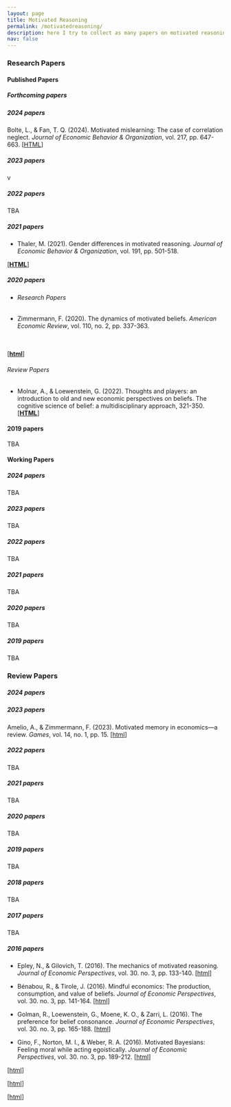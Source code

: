 ```yaml
---
layout: page
title: Motivated Reasoning
permalink: /motivatedreasoning/
description: here I try to collect as many papers on motivated reasoning (and beyond) as possible
nav: false
---
```


### Research Papers

#### Published Papers

##### Forthcoming papers

##### 2024 papers

Bolte, L., & Fan, T. Q. (2024). Motivated mislearning: The case of correlation neglect. _Journal of Economic Behavior & Organization_, vol. 217, pp. 647-663. 
[[HTML](https://www.sciencedirect.com/science/article/abs/pii/S0167268123004249)]

##### 2023 papers

v

##### 2022 papers

TBA

##### 2021 papers

- Thaler, M. (2021). Gender differences in motivated reasoning. _Journal of Economic Behavior & Organization_, vol. 191, pp. 501-518.

[**[HTML](https://www.sciencedirect.com/science/article/abs/pii/S0167268121003954)**]


##### 2020 papers

- ###### Research Papers

- Zimmermann, F. (2020). The dynamics of motivated beliefs. _American Economic Review_, vol. 110, no. 2, pp. 337-363. 

</br> </br> [**[html](https://www.aeaweb.org/articles?id=10.1257/aer.20180728)**]



###### Review Papers

- Molnar, A., & Loewenstein, G. (2022). Thoughts and players: an introduction to old and new economic perspectives on beliefs. The cognitive science of belief: a multidisciplinary approach, 321-350.
[**[HTML](https://www.researchgate.net/profile/Andras-Molnar-4/publication/358441631_Thoughts_And_Players_An_Introduction_To_Old_And_New_Economic_Perspectives_On_Beliefs/links/62029f4d3b8968353d33584b/Thoughts-And-Players-An-Introduction-To-Old-And-New-Economic-Perspectives-On-Beliefs.pdf)**]


#### 2019 papers

TBA


#### Working Papers

##### 2024 papers

TBA

##### 2023 papers

TBA

##### 2022 papers

TBA

##### 2021 papers

TBA

##### 2020 papers

TBA

##### 2019 papers

TBA









### Review Papers


##### 2024 papers


##### 2023 papers

Amelio, A., & Zimmermann, F. (2023). Motivated memory in economics—a review. _Games_, vol.  14, no. 1, pp. 15. [[html]()]

##### 2022 papers
TBA

##### 2021 papers

TBA

##### 2020 papers

TBA

##### 2019 papers

TBA

##### 2018 papers
TBA

##### 2017 papers
TBA

##### 2016 papers


- Epley, N., & Gilovich, T. (2016). The mechanics of motivated reasoning. _Journal of Economic Perspectives_, vol. 30. no. 3, pp. 133-140.
[[html](https://www.aeaweb.org/articles?id=10.1257/jep.30.3.133)]

- Bénabou, R., & Tirole, J. (2016). Mindful economics: The production, consumption, and value of beliefs. _Journal of Economic Perspectives_, vol. 30. no. 3, pp. 141-164.
[[html](https://www.aeaweb.org/articles?id=10.1257/jep.30.3.141)]

- Golman, R., Loewenstein, G., Moene, K. O., & Zarri, L. (2016). The preference for belief consonance. _Journal of Economic Perspectives_, vol. 30. no. 3, pp. 165-188.
[[html](https://www.aeaweb.org/articles?id=10.1257/jep.30.3.165)]

- Gino, F., Norton, M. I., & Weber, R. A. (2016). Motivated Bayesians: Feeling moral while acting egoistically. _Journal of Economic Perspectives_, vol. 30. no. 3, pp. 189-212.
[[html](https://www.aeaweb.org/articles?id=10.1257/jep.30.3.189)]



[[html]()]

[[html]()]

[[html]()]











